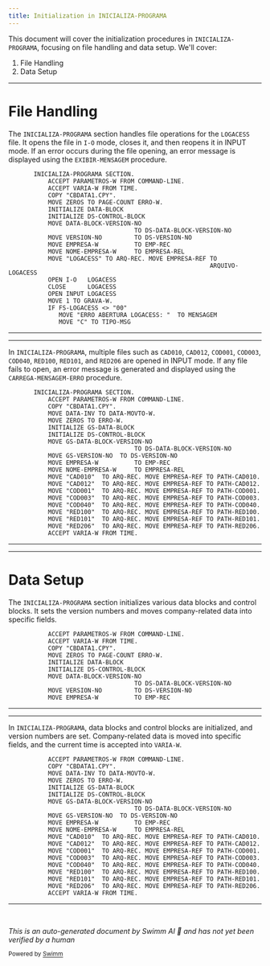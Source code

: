 ```yaml
---
title: Initialization in INICIALIZA-PROGRAMA
---
```

This document will cover the initialization procedures in <SwmToken path="src/logacess.cbl" pos="159:1:3" line-data="       INICIALIZA-PROGRAMA SECTION.">`INICIALIZA-PROGRAMA`</SwmToken>, focusing on file handling and data setup. We'll cover:

1. File Handling
2. Data Setup

<SwmSnippet path="/src/logacess.cbl" line="159">

---

# File Handling

The <SwmToken path="src/logacess.cbl" pos="159:1:3" line-data="       INICIALIZA-PROGRAMA SECTION.">`INICIALIZA-PROGRAMA`</SwmToken> section handles file operations for the <SwmToken path="src/logacess.cbl" pos="171:4:4" line-data="           MOVE &quot;LOGACESS&quot; TO ARQ-REC. MOVE EMPRESA-REF TO">`LOGACESS`</SwmToken> file. It opens the file in <SwmToken path="src/logacess.cbl" pos="173:3:5" line-data="           OPEN I-O   LOGACESS">`I-O`</SwmToken> mode, closes it, and then reopens it in INPUT mode. If an error occurs during the file opening, an error message is displayed using the <SwmToken path="src/logacess.cbl" pos="180:3:5" line-data="              PERFORM EXIBIR-MENSAGEM">`EXIBIR-MENSAGEM`</SwmToken> procedure.

```cobol
       INICIALIZA-PROGRAMA SECTION.
           ACCEPT PARAMETROS-W FROM COMMAND-LINE.
           ACCEPT VARIA-W FROM TIME.
           COPY "CBDATA1.CPY".
           MOVE ZEROS TO PAGE-COUNT ERRO-W.
           INITIALIZE DATA-BLOCK
           INITIALIZE DS-CONTROL-BLOCK
           MOVE DATA-BLOCK-VERSION-NO
                                   TO DS-DATA-BLOCK-VERSION-NO
           MOVE VERSION-NO         TO DS-VERSION-NO
           MOVE EMPRESA-W          TO EMP-REC
           MOVE NOME-EMPRESA-W     TO EMPRESA-REL
           MOVE "LOGACESS" TO ARQ-REC. MOVE EMPRESA-REF TO
                                                        ARQUIVO-LOGACESS
           OPEN I-O   LOGACESS
           CLOSE      LOGACESS
           OPEN INPUT LOGACESS
           MOVE 1 TO GRAVA-W.
           IF FS-LOGACESS <> "00"
              MOVE "ERRO ABERTURA LOGACESS: "  TO MENSAGEM
              MOVE "C" TO TIPO-MSG
```

---

</SwmSnippet>

<SwmSnippet path="/src/rep/rep206-a.cbl" line="185">

---

In <SwmToken path="src/rep/rep206-a.cbl" pos="185:1:3" line-data="       INICIALIZA-PROGRAMA SECTION.">`INICIALIZA-PROGRAMA`</SwmToken>, multiple files such as <SwmToken path="src/rep/rep206-a.cbl" pos="197:4:4" line-data="           MOVE &quot;CAD010&quot;  TO ARQ-REC. MOVE EMPRESA-REF TO PATH-CAD010.">`CAD010`</SwmToken>, <SwmToken path="src/rep/rep206-a.cbl" pos="198:4:4" line-data="           MOVE &quot;CAD012&quot;  TO ARQ-REC. MOVE EMPRESA-REF TO PATH-CAD012.">`CAD012`</SwmToken>, <SwmToken path="src/rep/rep206-a.cbl" pos="199:4:4" line-data="           MOVE &quot;COD001&quot;  TO ARQ-REC. MOVE EMPRESA-REF TO PATH-COD001.">`COD001`</SwmToken>, <SwmToken path="src/rep/rep206-a.cbl" pos="200:4:4" line-data="           MOVE &quot;COD003&quot;  TO ARQ-REC. MOVE EMPRESA-REF TO PATH-COD003.">`COD003`</SwmToken>, <SwmToken path="src/rep/rep206-a.cbl" pos="201:4:4" line-data="           MOVE &quot;COD040&quot;  TO ARQ-REC. MOVE EMPRESA-REF TO PATH-COD040.">`COD040`</SwmToken>, <SwmToken path="src/rep/rep206-a.cbl" pos="202:4:4" line-data="           MOVE &quot;RED100&quot;  TO ARQ-REC. MOVE EMPRESA-REF TO PATH-RED100.">`RED100`</SwmToken>, <SwmToken path="src/rep/rep206-a.cbl" pos="203:4:4" line-data="           MOVE &quot;RED101&quot;  TO ARQ-REC. MOVE EMPRESA-REF TO PATH-RED101.">`RED101`</SwmToken>, and <SwmToken path="src/rep/rep206-a.cbl" pos="204:4:4" line-data="           MOVE &quot;RED206&quot;  TO ARQ-REC. MOVE EMPRESA-REF TO PATH-RED206.">`RED206`</SwmToken> are opened in INPUT mode. If any file fails to open, an error message is generated and displayed using the <SwmToken path="src/rep/rep206-a.cbl" pos="217:3:7" line-data="              PERFORM CARREGA-MENSAGEM-ERRO.">`CARREGA-MENSAGEM-ERRO`</SwmToken> procedure.

```cobol
       INICIALIZA-PROGRAMA SECTION.
           ACCEPT PARAMETROS-W FROM COMMAND-LINE.
           COPY "CBDATA1.CPY".
           MOVE DATA-INV TO DATA-MOVTO-W.
           MOVE ZEROS TO ERRO-W.
           INITIALIZE GS-DATA-BLOCK
           INITIALIZE DS-CONTROL-BLOCK
           MOVE GS-DATA-BLOCK-VERSION-NO
                                   TO DS-DATA-BLOCK-VERSION-NO
           MOVE GS-VERSION-NO  TO DS-VERSION-NO
           MOVE EMPRESA-W          TO EMP-REC
           MOVE NOME-EMPRESA-W     TO EMPRESA-REL
           MOVE "CAD010"  TO ARQ-REC. MOVE EMPRESA-REF TO PATH-CAD010.
           MOVE "CAD012"  TO ARQ-REC. MOVE EMPRESA-REF TO PATH-CAD012.
           MOVE "COD001"  TO ARQ-REC. MOVE EMPRESA-REF TO PATH-COD001.
           MOVE "COD003"  TO ARQ-REC. MOVE EMPRESA-REF TO PATH-COD003.
           MOVE "COD040"  TO ARQ-REC. MOVE EMPRESA-REF TO PATH-COD040.
           MOVE "RED100"  TO ARQ-REC. MOVE EMPRESA-REF TO PATH-RED100.
           MOVE "RED101"  TO ARQ-REC. MOVE EMPRESA-REF TO PATH-RED101.
           MOVE "RED206"  TO ARQ-REC. MOVE EMPRESA-REF TO PATH-RED206.
           ACCEPT VARIA-W FROM TIME.
```

---

</SwmSnippet>

<SwmSnippet path="/src/logacess.cbl" line="160">

---

# Data Setup

The <SwmToken path="src/logacess.cbl" pos="159:1:3" line-data="       INICIALIZA-PROGRAMA SECTION.">`INICIALIZA-PROGRAMA`</SwmToken> section initializes various data blocks and control blocks. It sets the version numbers and moves company-related data into specific fields.

```cobol
           ACCEPT PARAMETROS-W FROM COMMAND-LINE.
           ACCEPT VARIA-W FROM TIME.
           COPY "CBDATA1.CPY".
           MOVE ZEROS TO PAGE-COUNT ERRO-W.
           INITIALIZE DATA-BLOCK
           INITIALIZE DS-CONTROL-BLOCK
           MOVE DATA-BLOCK-VERSION-NO
                                   TO DS-DATA-BLOCK-VERSION-NO
           MOVE VERSION-NO         TO DS-VERSION-NO
           MOVE EMPRESA-W          TO EMP-REC
```

---

</SwmSnippet>

<SwmSnippet path="/src/rep/rep206-a.cbl" line="186">

---

In <SwmToken path="src/logacess.cbl" pos="159:1:3" line-data="       INICIALIZA-PROGRAMA SECTION.">`INICIALIZA-PROGRAMA`</SwmToken>, data blocks and control blocks are initialized, and version numbers are set. Company-related data is moved into specific fields, and the current time is accepted into <SwmToken path="src/rep/rep206-a.cbl" pos="205:3:5" line-data="           ACCEPT VARIA-W FROM TIME.">`VARIA-W`</SwmToken>.

```cobol
           ACCEPT PARAMETROS-W FROM COMMAND-LINE.
           COPY "CBDATA1.CPY".
           MOVE DATA-INV TO DATA-MOVTO-W.
           MOVE ZEROS TO ERRO-W.
           INITIALIZE GS-DATA-BLOCK
           INITIALIZE DS-CONTROL-BLOCK
           MOVE GS-DATA-BLOCK-VERSION-NO
                                   TO DS-DATA-BLOCK-VERSION-NO
           MOVE GS-VERSION-NO  TO DS-VERSION-NO
           MOVE EMPRESA-W          TO EMP-REC
           MOVE NOME-EMPRESA-W     TO EMPRESA-REL
           MOVE "CAD010"  TO ARQ-REC. MOVE EMPRESA-REF TO PATH-CAD010.
           MOVE "CAD012"  TO ARQ-REC. MOVE EMPRESA-REF TO PATH-CAD012.
           MOVE "COD001"  TO ARQ-REC. MOVE EMPRESA-REF TO PATH-COD001.
           MOVE "COD003"  TO ARQ-REC. MOVE EMPRESA-REF TO PATH-COD003.
           MOVE "COD040"  TO ARQ-REC. MOVE EMPRESA-REF TO PATH-COD040.
           MOVE "RED100"  TO ARQ-REC. MOVE EMPRESA-REF TO PATH-RED100.
           MOVE "RED101"  TO ARQ-REC. MOVE EMPRESA-REF TO PATH-RED101.
           MOVE "RED206"  TO ARQ-REC. MOVE EMPRESA-REF TO PATH-RED206.
           ACCEPT VARIA-W FROM TIME.
```

---

</SwmSnippet>

&nbsp;

*This is an auto-generated document by Swimm AI 🌊 and has not yet been verified by a human*

<SwmMeta version="3.0.0" repo-id="Z2l0aHViJTNBJTNBa2VsbG8lM0ElM0Fzd2ltbWlv" repo-name="kello"><sup>Powered by [Swimm](/)</sup></SwmMeta>
